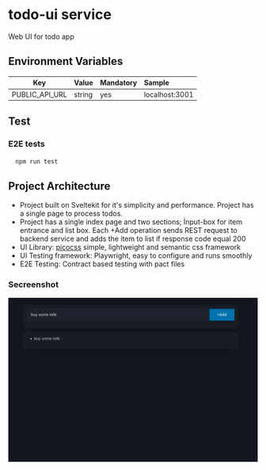 
# todo-ui service

Web UI for todo app


## Environment Variables

| Key            | Value  | Mandatory | Sample         |
|----------------|--------|-----------|:---------------|
| PUBLIC_API_URL | string | yes       | localhost:3001 |

## Test

### E2E tests
```bash
  npm run test
```

## Project Architecture

- Project built on Sveltekit for it's simplicity and performance. Project has a single page to process todos.
- Project has a single index page and two sections; İnput-box for item entrance and list box. Each +Add operation sends REST request to backend service and adds the item to list if response code equal 200
- UI Library: [picocss](https://picocss.com/) simple, lightweight and semantic css framework
- UI Testing framework: Playwright, easy to configure and runs smoothly
- E2E Testing: Contract based testing with pact files

### Secreenshot
![index.png](assets/index.png)